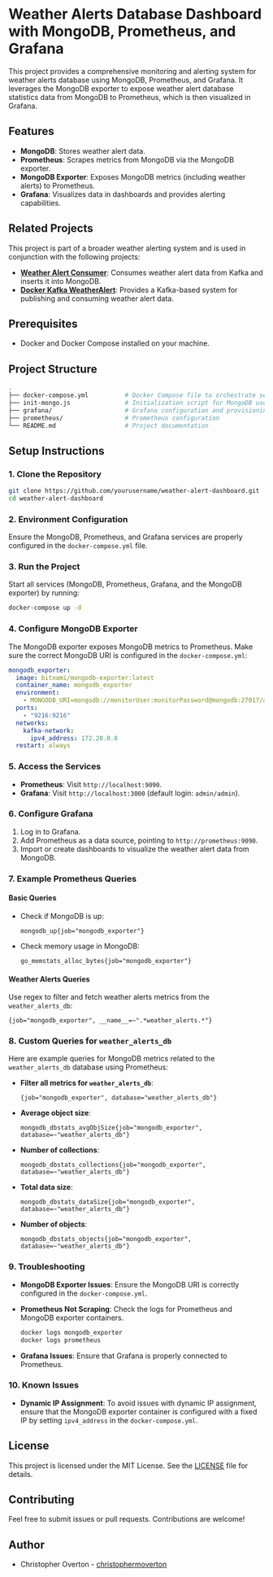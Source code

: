 # Weather Alerts Database Dashboard with MongoDB, Prometheus, and Grafana

This project provides a comprehensive monitoring and alerting system for weather alerts database using MongoDB, Prometheus, and Grafana. It leverages the MongoDB exporter to expose weather alert database statistics data from MongoDB to Prometheus, which is then visualized in Grafana.

## Features

- **MongoDB**: Stores weather alert data.
- **Prometheus**: Scrapes metrics from MongoDB via the MongoDB exporter.
- **MongoDB Exporter**: Exposes MongoDB metrics (including weather alerts) to Prometheus.
- **Grafana**: Visualizes data in dashboards and provides alerting capabilities.

## Related Projects

This project is part of a broader weather alerting system and is used in conjunction with the following projects:

- **[Weather Alert Consumer](https://github.com/christophermoverton/weather-alert-consumer)**: Consumes weather alert data from Kafka and inserts it into MongoDB.
- **[Docker Kafka WeatherAlert](https://github.com/christophermoverton/docker_kafka_weatheralert)**: Provides a Kafka-based system for publishing and consuming weather alert data.

## Prerequisites

- Docker and Docker Compose installed on your machine.

## Project Structure

```bash
.
├── docker-compose.yml          # Docker Compose file to orchestrate services
├── init-mongo.js               # Initialization script for MongoDB users and roles
├── grafana/                    # Grafana configuration and provisioning
├── prometheus/                 # Prometheus configuration
└── README.md                   # Project documentation
```

## Setup Instructions

### 1. Clone the Repository

```bash
git clone https://github.com/yourusername/weather-alert-dashboard.git
cd weather-alert-dashboard
```

### 2. Environment Configuration

Ensure the MongoDB, Prometheus, and Grafana services are properly configured in the `docker-compose.yml` file.

### 3. Run the Project

Start all services (MongoDB, Prometheus, Grafana, and the MongoDB exporter) by running:

```bash
docker-compose up -d
```

### 4. Configure MongoDB Exporter

The MongoDB exporter exposes MongoDB metrics to Prometheus. Make sure the correct MongoDB URI is configured in the `docker-compose.yml`:

```yaml
mongodb_exporter:
  image: bitnami/mongodb-exporter:latest
  container_name: mongodb_exporter
  environment:
    - MONGODB_URI=mongodb://monitorUser:monitorPassword@mongodb:27017/admin
  ports:
    - "9216:9216"
  networks:
    kafka-network:
      ipv4_address: 172.20.0.8
  restart: always
```

### 5. Access the Services

- **Prometheus**: Visit `http://localhost:9090`.
- **Grafana**: Visit `http://localhost:3000` (default login: `admin/admin`).

### 6. Configure Grafana

1. Log in to Grafana.
2. Add Prometheus as a data source, pointing to `http://prometheus:9090`.
3. Import or create dashboards to visualize the weather alert data from MongoDB.

### 7. Example Prometheus Queries

#### Basic Queries

- Check if MongoDB is up:
  ```promql
  mongodb_up{job="mongodb_exporter"}
  ```

- Check memory usage in MongoDB:
  ```promql
  go_memstats_alloc_bytes{job="mongodb_exporter"}
  ```

#### Weather Alerts Queries

Use regex to filter and fetch weather alerts metrics from the `weather_alerts_db`:

```promql
{job="mongodb_exporter", __name__=~".*weather_alerts.*"}
```

### 8. Custom Queries for `weather_alerts_db`

Here are example queries for MongoDB metrics related to the `weather_alerts_db` database using Prometheus:

- **Filter all metrics for `weather_alerts_db`**:
  ```promql
  {job="mongodb_exporter", database="weather_alerts_db"}
  ```

- **Average object size**:
  ```promql
  mongodb_dbstats_avgObjSize{job="mongodb_exporter", database=~"weather_alerts_db"}
  ```

- **Number of collections**:
  ```promql
  mongodb_dbstats_collections{job="mongodb_exporter", database=~"weather_alerts_db"}
  ```

- **Total data size**:
  ```promql
  mongodb_dbstats_dataSize{job="mongodb_exporter", database=~"weather_alerts_db"}
  ```

- **Number of objects**:
  ```promql
  mongodb_dbstats_objects{job="mongodb_exporter", database=~"weather_alerts_db"}
  ```

### 9. Troubleshooting

- **MongoDB Exporter Issues**: Ensure the MongoDB URI is correctly configured in the `docker-compose.yml`.
- **Prometheus Not Scraping**: Check the logs for Prometheus and MongoDB exporter containers.
  ```bash
  docker logs mongodb_exporter
  docker logs prometheus
  ```

- **Grafana Issues**: Ensure that Grafana is properly connected to Prometheus.

### 10. Known Issues

- **Dynamic IP Assignment**: To avoid issues with dynamic IP assignment, ensure that the MongoDB exporter container is configured with a fixed IP by setting `ipv4_address` in the `docker-compose.yml`.

## License

This project is licensed under the MIT License. See the [LICENSE](LICENSE) file for details.

## Contributing

Feel free to submit issues or pull requests. Contributions are welcome!

## Author

- Christopher Overton - [christophermoverton](https://github.com/christophermoverton)

